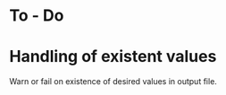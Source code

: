 # To - Do

# Handling of existent values

Warn or fail on existence of desired values in output file.


